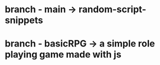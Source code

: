 # branch - main -> random-script-snippets
# branch - basicRPG -> a simple role playing game made with js

